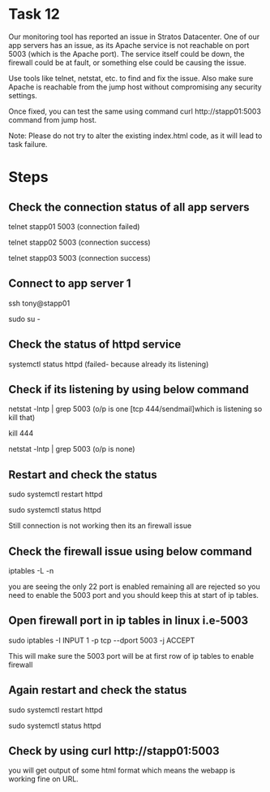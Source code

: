 # Task 12
Our monitoring tool has reported an issue in Stratos Datacenter. One of our app servers has an issue, as its Apache service is not reachable on port 5003 (which is the Apache port). The service itself could be down, the firewall could be at fault, or something else could be causing the issue.

Use tools like telnet, netstat, etc. to find and fix the issue. Also make sure Apache is reachable from the jump host without compromising any security settings.

Once fixed, you can test the same using command curl http://stapp01:5003 command from jump host.

Note: Please do not try to alter the existing index.html code, as it will lead to task failure.

# Steps
## Check the connection status of all app servers
telnet stapp01 5003  (connection failed)

telnet stapp02 5003  (connection success)

telnet stapp03 5003  (connection success)
## Connect to app server 1
ssh tony@stapp01

sudo su -
## Check the status of httpd service
systemctl status httpd    (failed- because already its listening)
## Check if its listening by using below command
netstat -lntp | grep 5003  (o/p is one [tcp 444/sendmail]which is listening so kill that)

kill 444

netstat -lntp | grep 5003  (o/p is none)
## Restart and check the status
sudo systemctl restart httpd

sudo systemctl status httpd

Still connection is not working then its an firewall issue
## Check the firewall issue using below command
iptables -L -n

you are seeing the only 22 port is enabled remaining all are rejected so you need to enable the 5003 port and you should keep this at start of ip tables.
## Open firewall port in ip tables in linux i.e-5003
sudo iptables -I INPUT 1 -p tcp --dport 5003 -j ACCEPT

This will make sure the 5003 port will be at first row of ip tables to enable firewall
## Again restart and check the status
sudo systemctl restart httpd

sudo systemctl status httpd
## Check by using curl http://stapp01:5003
you will get output of some html format which means the webapp is working fine on URL.


